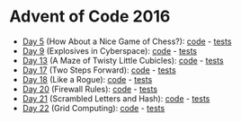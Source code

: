 # Advent of Code 2016

- [Day 5](https://adventofcode.com/2016/day/05) (How About a Nice Game of Chess?): [code](day05/Day5.kt) - [tests](../../../test/kotlin/aoc2016/day05/Day5KtTest.kt)
- [Day 9](https://adventofcode.com/2016/day/09) (Explosives in Cyberspace): [code](day09/Day9.kt) - [tests](../../../test/kotlin/aoc2016/day09/Day9Test.kt)
- [Day 13](https://adventofcode.com/2016/day/13) (A Maze of Twisty Little Cubicles): [code](day13/Day13.kt) - [tests](../../../test/kotlin/aoc2016/day13/Day13KtTest.kt)
- [Day 17](https://adventofcode.com/2016/day/17) (Two Steps Forward): [code](day17/Day17.kt) - [tests](../../../test/kotlin/aoc2016/day17/Day17KtTest.kt)
- [Day 18](https://adventofcode.com/2016/day/18) (Like a Rogue): [code](day18/Day18.kt) - [tests](../../../test/kotlin/aoc2016/day18/Day18KtTest.kt)
- [Day 20](https://adventofcode.com/2016/day/20) (Firewall Rules): [code](day20/Day20.kt) - [tests](../../../test/kotlin/aoc2016/day20/Day20KtTest.kt)
- [Day 21](https://adventofcode.com/2016/day/21) (Scrambled Letters and Hash): [code](day21/Day21.kt) - [tests](../../../test/kotlin/aoc2016/day21/Day21KtTest.kt)
- [Day 22](https://adventofcode.com/2016/day/22) (Grid Computing): [code](day22/Day22.kt) - [tests](../../../test/kotlin/aoc2016/day22/Day22KtTest.kt)
